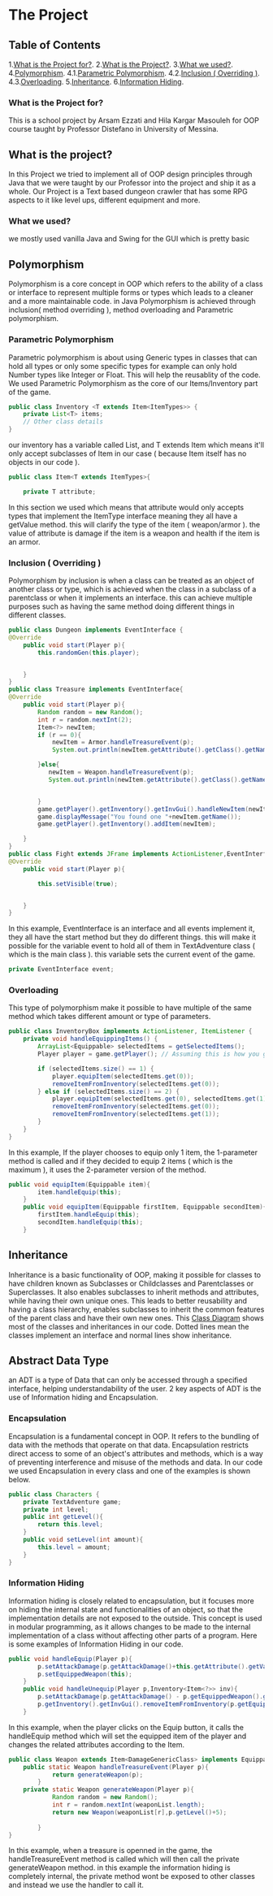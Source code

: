 # The Project

## Table of Contents
1.[What is the Project for?](#what-is-the-project-for?).
2.[What is the Project?](#what-is-the-project?).
3.[What we used?](#what=we-used?).
4.[Polymorphism](#polymorphism).
    4.1.[Parametric Polymorphism](#parametric-polymorphism).
    4.2.[Inclusion ( Overriding )](#inclusion-(overriding)).
    4.3.[Overloading](#overloading).
5.[Inheritance](#inheritance).
6.[Information Hiding](#information-hiding).

### What is the Project for?
This is a school project by Arsam Ezzati and Hila Kargar Masouleh for OOP course taught by Professor Distefano in University of Messina.
## What is the project?
In this Project we tried to implement all of OOP design principles through Java that we were taught by our Professor into the project and ship it as a whole.
Our Project is a Text based dungeon crawler that has some RPG aspects to it like level ups, different equipment and more.
### What we used?
we mostly used vanilla Java and Swing for the GUI which is pretty basic
## Polymorphism
Polymorphism is a core concept in OOP which refers to the ability of a class or interface to represent multiple forms or types which leads to a cleaner
and a more maintainable code.
in Java Polymorphism is achieved through inclusion( method overriding ), method overloading and Parametric polymorphism.
### Parametric Polymorphism
Parametric polymorphism is about using Generic types <T> in classes that can hold all types or only some specific types for example <T extends Numbers> can only hold
Number types like Integer or Float.
This will help the reusablity of the code. 
We used Parametric Polymorphism as the core of our Items/Inventory part of the game.
```java
public class Inventory <T extends Item<ItemTypes>> {
    private List<T> items;
    // Other class details
}
```
our inventory has a variable called List<T>, and T extends Item<ItemTypes> which means it'll only accept subclasses of Item in our case ( because Item<T> itself has no objects in our code ).
```java
public class Item<T extends ItemTypes>{

    private T attribute;
```
In this section we used <T extends ItemTypes> which means that attribute would only accepts types that implement the ItemType interface meaning they all have a getValue method.
this will clarify the type of the item ( weapon/armor ).
the value of attribute is damage if the item is a weapon and health if the item is an armor.
### Inclusion ( Overriding )
Polymorphism by inclusion is when a class can be treated as an object of another class or type, which is achieved when the class in a subclass of a parentclass or when it implements an interface.
this can achieve multiple purposes such as having the same method doing different things in different classes.
```java
public class Dungeon implements EventInterface {
@Override
    public void start(Player p){
        this.randomGen(this.player);


    }
}
public class Treasure implements EventInterface{
@Override
    public void start(Player p){
        Random random = new Random();
        int r = random.nextInt(2);
        Item<?> newItem;
        if (r == 0){
            newItem = Armor.handleTreasureEvent(p);
            System.out.println(newItem.getAttribute().getClass().getName());

        }else{
           newItem = Weapon.handleTreasureEvent(p);
           System.out.println(newItem.getAttribute().getClass().getName());


        }
        game.getPlayer().getInventory().getInvGui().handleNewItem(newItem);
        game.displayMessage("You found one "+newItem.getName());
        game.getPlayer().getInventory().addItem(newItem);

    }
}
public class Fight extends JFrame implements ActionListener,EventInterface {
@Override
    public void start(Player p){

        this.setVisible(true);


    }
}
```
In this example, EventInterface is an interface and all events implement it, they all have the start method but they do different things.
this will make it possible for the variable event to hold all of them in TextAdventure class ( which is the main class ).
this variable sets the current event of the game.
```java
private EventInterface event;
```
### Overloading
This type of polymorphism make it possible to have multiple of the same method which takes different amount or type of parameters.
```java
public class InventoryBox implements ActionListener, ItemListener {
    private void handleEquippingItems() {
        ArrayList<Equippable> selectedItems = getSelectedItems();
        Player player = game.getPlayer(); // Assuming this is how you get the player instance

        if (selectedItems.size() == 1) {
            player.equipItem(selectedItems.get(0));
            removeItemFromInventory(selectedItems.get(0));
        } else if (selectedItems.size() == 2) {
            player.equipItem(selectedItems.get(0), selectedItems.get(1));
            removeItemFromInventory(selectedItems.get(0));
            removeItemFromInventory(selectedItems.get(1));
        }
    }
}
```
In this example, If the player chooses to equip only 1 item, the 1-parameter method is called and if they decided to equip 2 items ( which is the maximum ), it uses the 2-parameter version of the method.
```java
public void equipItem(Equippable item){
        item.handleEquip(this);
    }
    public void equipItem(Equippable firstItem, Equippable secondItem){
        firstItem.handleEquip(this);
        secondItem.handleEquip(this);
    }
```
## Inheritance
Inheritance is a basic functionality of OOP, making it possible for classes to have children known as Subclasses or Childclasses and Parentclasses or Superclasses.
It also enables subclasses to inherit methods and attributes, while having their own unique ones. This leads to better reusability and having a class hierarchy, enables subclasses to inherit
the common features of the parent class and have their own new ones.
This [Class Diagram](https://drive.google.com/file/d/1pREhIImt_T_pgyoBpxXL3ohMbrbgai41/view?usp=sharing) shows most of the classes and inheritances in our code.
Dotted lines mean the classes implement an interface and normal lines show inheritance.

## Abstract Data Type
an ADT is a type of Data that can only be accessed through a specified interface, helping understandability of the user.
2 key aspects of ADT is the use of Information hiding and Encapsulation.
### Encapsulation
Encapsulation is a fundamental concept in OOP. It refers to the bundling of data with the methods that operate on that data. Encapsulation restricts direct access to some of an object's attributes and methods, which is a way of preventing interference and misuse of the methods and data.
In our code we used Encapsulation in every class and one of the examples is shown below.
```java
public class Characters {
    private TextAdventure game;
    private int level;
    public int getLevel(){
        return this.level;
    }
    public void setLevel(int amount){
        this.level = amount;
    }
}
```
### Information Hiding
Information hiding is closely related to encapsulation, but it focuses more on hiding the internal state and functionalities of an object, so that the implementation details are not exposed to the outside. This concept is used in modular programming, as it allows changes to be made to the internal implementation of a class without affecting other parts of a program.
Here is some examples of Information Hiding in our code.
```java
public void handleEquip(Player p){
        p.setAttackDamage(p.getAttackDamage()+this.getAttribute().getValue());
        p.setEquippedWeapon(this);
    }
    public void handleUnequip(Player p,Inventory<Item<?>> inv){
        p.setAttackDamage(p.getAttackDamage() - p.getEquippedWeapon().getAttribute().getValue());
        p.getInventory().getInvGui().removeItemFromInventory(p.getEquippedWeapon());
    }

```
In this example, when the player clicks on the Equip button, it calls the handleEquip method which will set the equipped item of the player and changes the related attributes according to the Item.
```java
public class Weapon extends Item<DamageGenericClass> implements Equippable{
    public static Weapon handleTreasureEvent(Player p){
            return generateWeapon(p);
        }
    private static Weapon generateWeapon(Player p){
            Random random = new Random();
            int r = random.nextInt(weaponList.length);
            return new Weapon(weaponList[r],p.getLevel()+5);
    
        }
}
```
In this example, when a treasure is openned in the game, the handleTreasureEvent method is called which will then call the private generateWeapon method.
in this example the information hiding is completely internal, the private method wont be exposed to other classes and instead we use the handler to call it.





